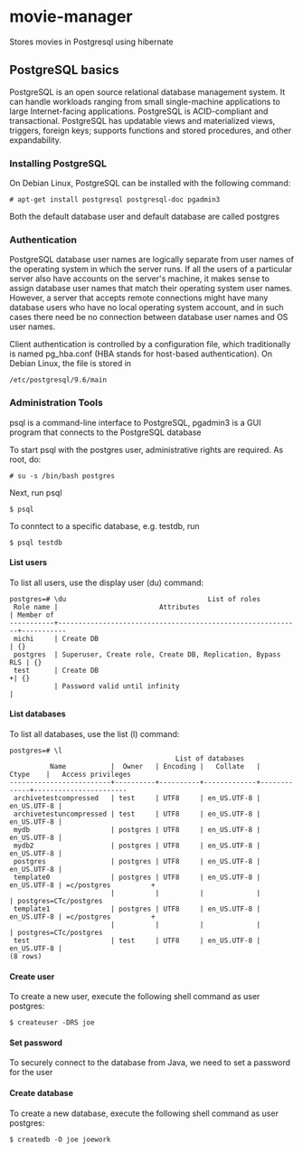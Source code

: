 # movie-manager

Stores movies in Postgresql using hibernate

## PostgreSQL basics

PostgreSQL is an open source relational database management system. It can handle workloads ranging from small single-machine applications to large Internet-facing applications.
PostgreSQL is ACID-compliant and transactional. PostgreSQL has updatable views and materialized views, triggers, foreign keys; supports functions and stored procedures, and other expandability.

### Installing PostgreSQL

On Debian Linux, PostgreSQL can be installed with the following command:

```
# apt-get install postgresql postgresql-doc pgadmin3
```

Both the default database user and default database are called postgres

### Authentication

PostgreSQL database user names are logically separate from user names of the operating system in which the server runs. If all the users of a particular server also have accounts on the server's machine, it makes sense to assign database user names that match their operating system user names. However, a server that accepts remote connections might have many database users who have no local operating system account, and in such cases there need be no connection between database user names and OS user names.

Client authentication is controlled by a configuration file, which traditionally is named pg_hba.conf (HBA stands for host-based authentication). On Debian Linux, the file is stored in

```
/etc/postgresql/9.6/main
```


### Administration Tools

psql is a command-line interface to PostgreSQL, pgadmin3 is a GUI program that connects to the PostgreSQL database

To start psql with the postgres user, administrative rights are required. As root, do:

```
# su -s /bin/bash postgres
```

Next, run psql

```
$ psql
```

To conntect to a specific database, e.g. testdb, run

```
$ psql testdb
```

#### List users

To list all users, use the display user (du) command:

```
postgres=# \du                                   List of roles
 Role name |                         Attributes                         | Member of 
-----------+------------------------------------------------------------+-----------
 michi     | Create DB                                                  | {}
 postgres  | Superuser, Create role, Create DB, Replication, Bypass RLS | {}
 test      | Create DB                                                 +| {}
           | Password valid until infinity                              | 

```

#### List databases

To list all databases, use the list (l) command:

```
postgres=# \l
                                         List of databases
          Name           |  Owner   | Encoding |   Collate   |    Ctype    |   Access privileges   
-------------------------+----------+----------+-------------+-------------+-----------------------
 archivetestcompressed   | test     | UTF8     | en_US.UTF-8 | en_US.UTF-8 | 
 archivetestuncompressed | test     | UTF8     | en_US.UTF-8 | en_US.UTF-8 | 
 mydb                    | postgres | UTF8     | en_US.UTF-8 | en_US.UTF-8 | 
 mydb2                   | postgres | UTF8     | en_US.UTF-8 | en_US.UTF-8 | 
 postgres                | postgres | UTF8     | en_US.UTF-8 | en_US.UTF-8 | 
 template0               | postgres | UTF8     | en_US.UTF-8 | en_US.UTF-8 | =c/postgres          +
                         |          |          |             |             | postgres=CTc/postgres
 template1               | postgres | UTF8     | en_US.UTF-8 | en_US.UTF-8 | =c/postgres          +
                         |          |          |             |             | postgres=CTc/postgres
 test                    | test     | UTF8     | en_US.UTF-8 | en_US.UTF-8 | 
(8 rows)    
```

#### Create user

To create a new user, execute the following shell command as user postgres:


```
$ createuser -DRS joe
```

#### Set password

To securely connect to the database from Java, we need to set a password for the user

#### Create database

To create a new database, execute the following shell command as user postgres:


```
$ createdb -O joe joework
```

